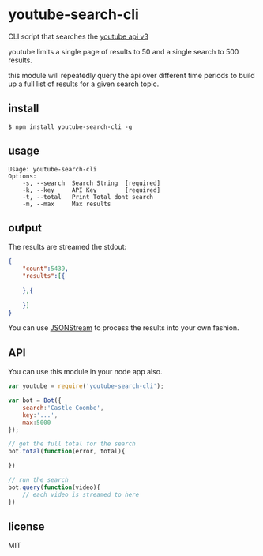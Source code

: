 youtube-search-cli
==================

CLI script that searches the [youtube api v3](https://developers.google.com/youtube/v3/)

youtube limits a single page of results to 50 and a single search to 500 results.

this module will repeatedly query the api over different time periods to build up a full list of results for a given search topic.

## install

```
$ npm install youtube-search-cli -g
```

## usage

```
Usage: youtube-search-cli
Options:
    -s, --search  Search String  [required]
    -k, --key     API Key        [required]
    -t, --total   Print Total dont search
    -m, --max     Max results
```

## output

The results are streamed the stdout:

```json
{
	"count":5439,
	"results":[{
		
	},{
		
	}]
}
```

You can use [JSONStream](https://github.com/dominictarr/JSONStream) to process the results into your own fashion.

## API

You can use this module in your node app also.

```js
var youtube = require('youtube-search-cli');

var bot = Bot({
	search:'Castle Coombe',
	key:'...',
	max:5000
});

// get the full total for the search
bot.total(function(error, total){

})

// run the search
bot.query(function(video){
	// each video is streamed to here
})
```

## license

MIT